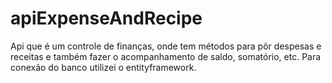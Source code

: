 # apiExpenseAndRecipe
Api que é um controle de finanças, onde tem métodos para pôr despesas e receitas e também fazer o acompanhamento de saldo, somatório, etc. Para conexão do banco utilizei o entityframework.

